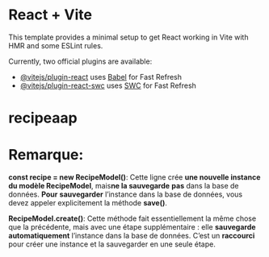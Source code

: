 # React + Vite

This template provides a minimal setup to get React working in Vite with HMR and some ESLint rules.

Currently, two official plugins are available:

- [@vitejs/plugin-react](https://github.com/vitejs/vite-plugin-react/blob/main/packages/plugin-react/README.md) uses [Babel](https://babeljs.io/) for Fast Refresh
- [@vitejs/plugin-react-swc](https://github.com/vitejs/vite-plugin-react-swc) uses [SWC](https://swc.rs/) for Fast Refresh
# recipeaap


# Remarque:

**const recipe = new RecipeModel()**: 
Cette ligne crée **une nouvelle instance du modèle RecipeModel**, mais**ne la sauvegarde** **pas** dans la base de données. **Pour** **sauvegarder** l’instance dans la base de données, vous devez appeler explicitement la méthode **save()**.

**RecipeModel.create()**: 
Cette méthode fait essentiellement la même chose que la précédente, mais avec une étape supplémentaire : elle **sauvegarde** **automatiquement** l’instance dans la base de données. C’est un **raccourci** pour créer une instance et la sauvegarder en une seule étape.